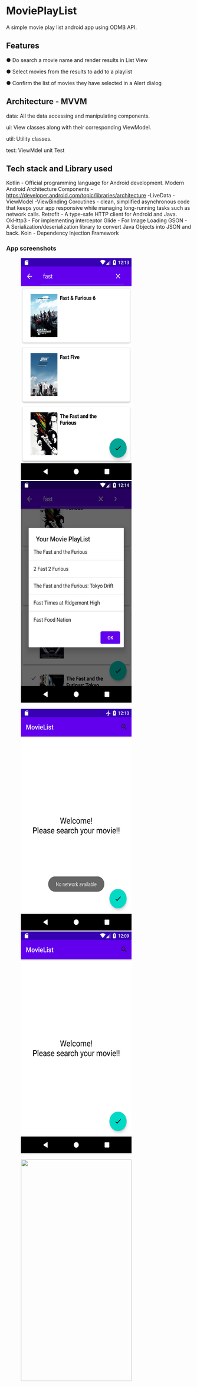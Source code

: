 # MoviePlayList
A simple  movie play list android app using ODMB  API.

## Features
● Do search a movie name and render results in List View

● Select movies from the results to add to a playlist

● Confirm the list of movies they have selected in a Alert dialog 

## Architecture - MVVM
data: All the data accessing and manipulating components.

ui: View classes along with their corresponding ViewModel.

util: Utility classes.

test: ViewMdel unit Test

## Tech stack and Library used
Kotlin - Official programming language for Android development.
Modern Android Architecture Components - https://developer.android.com/topic/libraries/architecture
  -LiveData 
  -ViewModel 
  -ViewBinding 
Coroutines - clean, simplified asynchronous code that keeps your app responsive while managing long-running tasks such as network calls.
Retrofit - A type-safe HTTP client for Android and Java.
OkHttp3 - For implementing interceptor
Glide - For Image Loading
GSON - A Serialization/deserialization library to convert Java Objects into JSON and back.
Koin - Dependency Injection Framework

### App screenshots
<img src="https://github.com/bhavyavanaja44/MoviePlayList/blob/master/screenshots/search.png" height="600" width="300" hspace="40"><img src="https://github.com/bhavyavanaja44/MoviePlayList/blob/master/screenshots/selected.png" height="600" width="300" hspace="40">

<img src="https://github.com/bhavyavanaja44/MoviePlayList/blob/master/screenshots/welcme_no_network.png" height="600" width="300" hspace="40"><img src="https://github.com/bhavyavanaja44/MoviePlayList/blob/master/screenshots/welcome.png" height="600" width="300" hspace="40">

<img src="https://github.com/bhavyavanaja44/MoviePlayList/blob/master/screenshots/no_movie.png.png" height="600" width="300" hspace="40">

